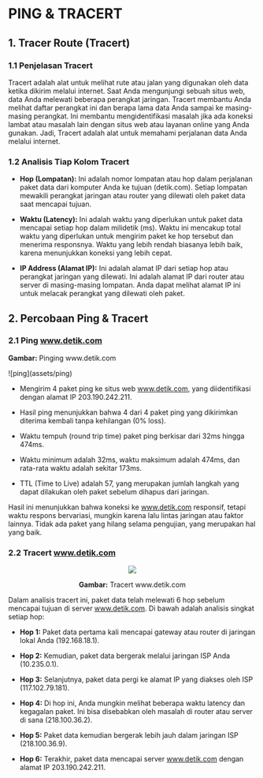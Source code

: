 # PING & TRACERT

## 1. Tracer Route (Tracert)
### 1.1 Penjelasan Tracert
Tracert adalah alat untuk melihat rute atau jalan yang digunakan oleh data ketika dikirim melalui internet. Saat Anda mengunjungi sebuah situs web, data Anda melewati beberapa perangkat jaringan. Tracert membantu Anda melihat daftar perangkat ini dan berapa lama data Anda sampai ke masing-masing perangkat. Ini membantu mengidentifikasi masalah jika ada koneksi lambat atau masalah lain dengan situs web atau layanan online yang Anda gunakan. Jadi, Tracert adalah alat untuk memahami perjalanan data Anda melalui internet.

### 1.2 Analisis Tiap Kolom Tracert
* **Hop (Lompatan):** Ini adalah nomor lompatan atau hop dalam perjalanan paket data dari komputer Anda ke tujuan (detik.com). Setiap lompatan mewakili perangkat jaringan atau router yang dilewati oleh paket data saat mencapai tujuan.

* **Waktu (Latency):** Ini adalah waktu yang diperlukan untuk paket data mencapai setiap hop dalam milidetik (ms). Waktu ini mencakup total waktu yang diperlukan untuk mengirim paket ke hop tersebut dan menerima responsnya. Waktu yang lebih rendah biasanya lebih baik, karena menunjukkan koneksi yang lebih cepat.

* **IP Address (Alamat IP):** Ini adalah alamat IP dari setiap hop atau perangkat jaringan yang dilewati. Ini adalah alamat IP dari router atau server di masing-masing lompatan. Anda dapat melihat alamat IP ini untuk melacak perangkat yang dilewati oleh paket.

## 2. Percobaan Ping & Tracert
### 2.1 Ping www.detik.com

<p><strong>Gambar:</strong> Pinging www.detik.com</p>
![ping](assets/ping)

* Mengirim 4 paket ping ke situs web www.detik.com, yang diidentifikasi dengan alamat IP 203.190.242.211.

* Hasil ping menunjukkan bahwa 4 dari 4 paket ping yang dikirimkan diterima kembali tanpa kehilangan (0% loss).

* Waktu tempuh (round trip time) paket ping berkisar dari 32ms hingga 474ms.

* Waktu minimum adalah 32ms, waktu maksimum adalah 474ms, dan rata-rata waktu adalah sekitar 173ms.

* TTL (Time to Live) adalah 57, yang merupakan jumlah langkah yang dapat dilakukan oleh paket sebelum dihapus dari jaringan.

Hasil ini menunjukkan bahwa koneksi ke www.detik.com responsif, tetapi waktu respons bervariasi, mungkin karena lalu lintas jaringan atau faktor lainnya. Tidak ada paket yang hilang selama pengujian, yang merupakan hal yang baik.

### 2.2 Tracert www.detik.com

<div align="center">
<img src="assets/tracert.jpg">
<p><strong>Gambar:</strong> Tracert www.detik.com</p>
</div>

Dalam analisis tracert ini, paket data telah melewati 6 hop sebelum mencapai tujuan di server www.detik.com. Di bawah adalah analisis singkat setiap hop:

* **Hop 1:** Paket data pertama kali mencapai gateway atau router di jaringan lokal Anda (192.168.18.1).

* **Hop 2:** Kemudian, paket data bergerak melalui jaringan ISP Anda (10.235.0.1).

* **Hop 3:** Selanjutnya, paket data pergi ke alamat IP yang diakses oleh ISP (117.102.79.181).

* **Hop 4:** Di hop ini, Anda mungkin melihat beberapa waktu latency dan kegagalan paket. Ini bisa disebabkan oleh masalah di router atau server di sana (218.100.36.2).

* **Hop 5:** Paket data kemudian bergerak lebih jauh dalam jaringan ISP (218.100.36.9).

* **Hop 6:** Terakhir, paket data mencapai server www.detik.com dengan alamat IP 203.190.242.211.


